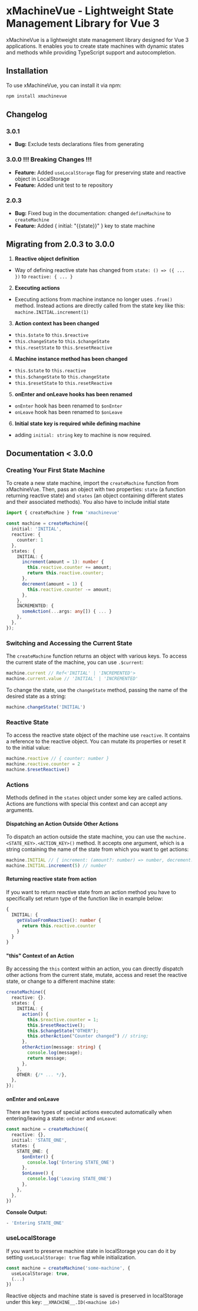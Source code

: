 # xMachineVue - Lightweight State Management Library for Vue 3

xMachineVue is a lightweight state management library designed for Vue 3
applications. It enables you to create state machines with dynamic states and
methods while providing TypeScript support and autocompletion.

## Installation

To use xMachineVue, you can install it via npm:

```bash
npm install xmachinevue
```

## Changelog

### 3.0.1
- **Bug:** Exclude tests declarations files from generating

### 3.0.0 !!! Breaking Changes !!!

- **Feature:** Added `useLocalStorage` flag for preserving state and reactive object in LocalStorage
- **Feature:** Added unit test to te repository

### 2.0.3

- **Bug:** Fixed bug in the documentation: changed `defineMachine` to `createMachine`
- **Feature:** Added { initial: "{{state}}" } key to state machine

## Migrating from 2.0.3 to 3.0.0

1. **Reactive object definition**

- Way of defining reactive state has changed from `state: () => ({ ... })` to `reactive: { ... }`

2. **Executing actions**

- Executing actions from machine instance no longer uses `.from()` method. Instead actions are directly called from the state key like this: `machine.INITIAL.increment(1)`

3. **Action context has been changed**

- `this.$state` to `this.$reactive`
- `this.changeState` to `this.$changeState`
- `this.resetState` to `this.$resetReactive`

4. **Machine instance method has been changed**

- `this.$state` to `this.reactive`
- `this.$changeState` to `this.changeState`
- `this.$resetState` to `this.resetReactive`

5. **onEnter and onLeave hooks has been renamed**

- `onEnter` hook has been renamed to `$onEnter`
- `onLeave` hook has been renamed to `$onLeave`

6. **Initial state key is required while defining machine**

- adding `initial: string` key to machine is now required.

## Documentation < 3.0.0

### Creating Your First State Machine

To create a new state machine, import the `createMachine` function from
xMachineVue. Then, pass an object with two properties: `state` (a function
returning reactive state) and `states` (an object containing different states
and their associated methods). You also have to include initial state

```typescript
import { createMachine } from 'xmachinevue'

const machine = createMachine({
  initial: 'INITIAL',
  reactive: {
    counter: 1
  },
  states: {
    INITIAL: {
      increment(amount = 1): number {
        this.reactive.counter += amount;
        return this.reactive.counter;
      },
      decrement(amount = 1) {
        this.reactive.counter -= amount;
      },
    },
    INCREMENTED: {
      someAction(...args: any[]) { ... }
    },
  },
});
```

### Switching and Accessing the Current State

The `createMachine` function returns an object with various keys. To access the
current state of the machine, you can use `.$current`:

```typescript
machine.current // Ref<'INITIAL' | 'INCREMENTED'>
machine.current.value // 'INITIAL' | 'INCREMENTED'
```

To change the state, use the `changeState` method, passing the name of the
desired state as a string:

```typescript
machine.changeState('INITIAL')
```

### Reactive State

To access the reactive state object of the machine use `reactive`. It contains a reference to the reactive object. You can mutate its properties or reset it to the initial value:

```typescript
machine.reactive // { counter: number }
machine.reactive.counter = 2
machine.$resetReactive()
```

### Actions

Methods defined in the `states` object under some key are called actions. Actions are functions
with special this context and can accept any arguments.

#### Dispatching an Action Outside Other Actions

To dispatch an action outside the state machine, you can use the `machine.<STATE_KEY>.<ACTION_KEY>()` method.
It accepts one argument, which is a string containing the name of the state from
which you want to get actions:

```typescript
machine.INITIAL // { increment: (amount?: number) => number, decrement: () => void }
machine.INITIAL.increment(5) // number
```

#### Returning reactive state from action

If you want to return reactive state from an action method you have to specifically set return type of the function like in example below:

```typescript
{
  INITIAL: {
    getValueFromReactive(): number {
      return this.reactive.counter
    }
  }
}
```

#### "this" Context of an Action

By accessing the `this` context within an action, you can directly dispatch
other actions from the current state, mutate, access and reset the reactive
state, or change to a different machine state:

```typescript
createMachine({
  reactive: {}.
  states: {
    INITIAL: {
      action() {
        this.$reactive.counter = 1;
        this.$resetReactive();
        this.$changeState("OTHER");
        this.otherAction("Counter changed") // string;
      },
      otherAction(message: string) {
        console.log(message);
        return message;
      },
    },
    OTHER: {/* ... */},
  },
});
```

#### onEnter and onLeave

There are two types of special actions executed automatically when
entering/leaving a state: `onEnter` and `onLeave`:

```typescript
const machine = createMachine({
  reactive: {},
  initial: 'STATE_ONE',
  states: {
    STATE_ONE: {
      $onEnter() {
        console.log('Entering STATE_ONE')
      },
      $onLeave() {
        console.log('Leaving STATE_ONE')
      },
    },
  },
})
```

**Console Output:**

```bash
- 'Entering STATE_ONE'
```

### useLocalStorage

If you want to preserve machine state in localStorage you can do it by setting `useLocalStorage: true` flag while initialization.

```typescript
const machine = createMachine('some-machine', {
  useLocalStorage: true,
  (...)
})
```

Reactive objects and machine state is saved is preserved in localStorage under this key: `__XMACHINE__.ID(<machine id>)`
